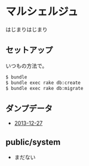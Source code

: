 マルシェルジュ
=============

はじまりはじまり


セットアップ
------------

いつもの方法で。

```sh
$ bundle
$ bundle exec rake db:create
$ bundle exec rake db:migrate
```


ダンプデータ
------------

- [2013-12-27](https://www.dropbox.com/s/foeklm0ypms0ank/marcierge_development_2013-12-27.sql)


public/system
-------------

- まだない

